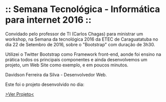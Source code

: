 :: Semana Tecnológica - Informática para internet 2016 ::
===============

Convidado pelo professor de TI (Carlos Chagas) para ministrar um workshop, na Semana da tecnológica 2016 da ETEC de Caraguatatuba no dia 22 de Setembro de 2016, sobre o "Bootstrap" com duração de 3h30.

Utilizei o Twitter Bootstrap como Framework front-end, aonde foi ensino na prática todos os principais componentes e ainda desenvolvemos um projeto, um Web Site como exemplo, e em poucos minutos. 

Davidson Ferreira da Silva - Desenvolvedor Web.

Este foi o projeto desenvolvido no dia:

<a target="_blank" href="https://davidsonfs.github.io/Etec-2016-Projeto-Bootstrap/">>Ver Projeto< </a>

 
